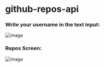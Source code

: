# github-repos-api
 
### Write your username in the text input: <br>
![image](https://user-images.githubusercontent.com/88206626/185015356-dcbfd993-aee4-4073-8d9d-1a08f3fce0ee.png)

### Repos Screen:
![image](https://user-images.githubusercontent.com/88206626/185015429-1a2ce8dd-d1cc-40e5-b661-b5b95933e46f.png)


